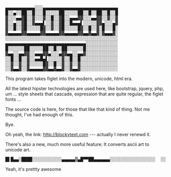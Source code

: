 <pre>
&#9604;&#9604;&#9604;&#9604;&#9604;&#9604;&#9604;&#9604;&#9604;&#9604;&#9604;&#9617;&#9617;&#9617;&#9604;&#9604;&#9604;&#9604;&#9604;&#9604;&#9604;&#9604;&#9604;&#9604;&#9604;&#9604;&#9604;&#9604;&#9604;&#9604;&#9604;&#9604;&#9604;&#9604;&#9604;&#9604;&#9604;&#9604;&#9604;&#9604;&#9604;&#9604;
&#9608;&#9617;&#9617;&#9604;&#9617;&#9617;&#9608;&#9608;&#9617;&#9617;&#9608;&#9617;&#9617;&#9617;&#9608;&#9617;&#9617;&#9617;&#9617;&#9617;&#9608;&#9608;&#9617;&#9617;&#9617;&#9617;&#9617;&#9608;&#9608;&#9617;&#9617;&#9608;&#9617;&#9617;&#9608;&#9608;&#9617;&#9617;&#9608;&#9617;&#9617;&#9608;
&#9619;&#9617;&#9617;&#9617;&#9604;&#9604;&#9619;&#9608;&#9617;&#9617;&#9619;&#9617;&#9617;&#9617;&#9619;&#9617;&#9617;&#9608;&#9617;&#9617;&#9619;&#9608;&#9617;&#9617;&#9604;&#9604;&#9604;&#9619;&#9619;&#9617;&#9617;&#9617;&#9604;&#9604;&#9619;&#9619;&#9617;&#9617;&#9619;&#9617;&#9617;&#9619;
&#9619;&#9617;&#9617;&#9604;&#9617;&#9617;&#9619;&#9608;&#9617;&#9617;&#9619;&#9604;&#9604;&#9604;&#9612;&#9617;&#9617;&#9619;&#9617;&#9617;&#9619;&#9608;&#9617;&#9617;&#9608;&#9604;&#9604;&#9604;&#9612;&#9617;&#9617;&#9617;&#9617;&#9617;&#9619;&#9619;&#9604;&#9617;&#9617;&#9617;&#9604;&#9619;
&#9619;&#9617;&#9617;&#9608;&#9617;&#9617;&#9619;&#9608;&#9617;&#9617;&#9617;&#9617;&#9617;&#9608;&#9619;&#9617;&#9617;&#9619;&#9617;&#9617;&#9619;&#9608;&#9617;&#9617;&#9617;&#9617;&#9617;&#9608;&#9619;&#9617;&#9617;&#9608;&#9617;&#9617;&#9619;&#9617;&#9608;&#9617;&#9617;&#9617;&#9608;&#9617;
&#9619;&#9604;&#9604;&#9604;&#9604;&#9604;&#9619;&#9619;&#9604;&#9604;&#9604;&#9604;&#9604;&#9619;&#9619;&#9604;&#9604;&#9604;&#9604;&#9604;&#9619;&#9619;&#9604;&#9604;&#9604;&#9604;&#9604;&#9619;&#9619;&#9604;&#9604;&#9619;&#9604;&#9604;&#9619;&#9617;&#9619;&#9604;&#9604;&#9604;&#9619;&#9617;
&#9617;&#9617;&#9617;&#9617;&#9617;&#9617;&#9617;&#9617;&#9617;&#9617;&#9617;&#9617;&#9617;&#9617;&#9617;&#9617;&#9617;&#9617;&#9617;&#9617;&#9617;&#9617;&#9617;&#9617;&#9617;&#9617;&#9617;&#9617;&#9617;&#9617;&#9617;&#9617;&#9617;&#9617;&#9617;&#9617;&#9617;&#9617;&#9617;&#9617;&#9617;&#9617;
&#9604;&#9604;&#9604;&#9604;&#9604;&#9604;&#9604;&#9604;&#9604;&#9604;&#9604;&#9604;&#9604;&#9604;&#9604;&#9604;&#9604;&#9604;&#9604;&#9604;&#9604;&#9604;&#9604;&#9604;&#9604;&#9604;&#9604;&#9604;&#9604;&#9604;&#9617;&#9617;&#9617;&#9617;&#9617;&#9617;&#9617;&#9617;&#9617;&#9617;&#9617;&#9617;
&#9608;&#9617;&#9617;&#9617;&#9617;&#9617;&#9617;&#9608;&#9608;&#9617;&#9617;&#9617;&#9617;&#9617;&#9608;&#9608;&#9617;&#9617;&#9608;&#9617;&#9617;&#9608;&#9608;&#9617;&#9617;&#9617;&#9617;&#9617;&#9617;&#9608;&#9617;&#9617;&#9617;&#9617;&#9617;&#9617;&#9617;&#9617;&#9617;&#9617;&#9617;&#9617;
&#9619;&#9604;&#9604;&#9617;&#9617;&#9604;&#9604;&#9619;&#9619;&#9617;&#9617;&#9604;&#9604;&#9604;&#9619;&#9619;&#9604;&#9617;&#9617;&#9617;&#9604;&#9619;&#9619;&#9604;&#9604;&#9617;&#9617;&#9604;&#9604;&#9619;&#9617;&#9617;&#9617;&#9617;&#9617;&#9617;&#9617;&#9617;&#9617;&#9617;&#9617;&#9617;
&#9617;&#9617;&#9608;&#9617;&#9617;&#9608;&#9617;&#9617;&#9619;&#9617;&#9617;&#9604;&#9604;&#9608;&#9604;&#9612;&#9617;&#9617;&#9617;&#9617;&#9617;&#9619;&#9617;&#9617;&#9608;&#9617;&#9617;&#9608;&#9617;&#9617;&#9617;&#9617;&#9617;&#9617;&#9617;&#9617;&#9617;&#9617;&#9617;&#9617;&#9617;&#9617;
&#9617;&#9617;&#9619;&#9617;&#9617;&#9619;&#9617;&#9617;&#9619;&#9617;&#9617;&#9617;&#9617;&#9617;&#9608;&#9619;&#9617;&#9617;&#9608;&#9617;&#9617;&#9619;&#9617;&#9617;&#9619;&#9617;&#9617;&#9619;&#9617;&#9617;&#9617;&#9617;&#9617;&#9617;&#9617;&#9617;&#9617;&#9617;&#9617;&#9617;&#9617;&#9617;
&#9617;&#9617;&#9619;&#9604;&#9604;&#9619;&#9617;&#9617;&#9619;&#9604;&#9604;&#9604;&#9604;&#9604;&#9619;&#9619;&#9604;&#9604;&#9619;&#9604;&#9604;&#9619;&#9617;&#9617;&#9619;&#9604;&#9604;&#9619;&#9617;&#9617;&#9617;&#9617;&#9617;&#9617;&#9617;&#9617;&#9617;&#9617;&#9617;&#9617;&#9617;&#9617;
</pre>

This program takes figlet into the modern, unicode, html era.

All the latest hipster technologies are used here, like bootstrap, jquery, php, um ... style sheets that cascade, expression that are quite regular, the figlet fonts ...

The source code is here, for those that like that kind of thing. Not me thought, I've had enough of this.

Bye.

Oh yeah, the link: http://blockytext.com --- actually I never renewd it.


There's also a new, much more useful feature:  It converts ascii art to unicode art.
<pre>
&#9608;&#9612;&#9608;&#9604;&#9604;&#9617;&#9608;&#9608;&#9608;&#9608;&#9617;&#9617;&#9617;&#9617;&#9617;&#9617;&#9617;&#9617;&#9617;&#9617;&#9617;&#9604;&#9604;&#9604;&#9604;&#9604;&#9618;&#9604;&#9608;&#9600;&#9600;&#9608;&#9608;&#9604;&#9604;&#9604;&#9604;&#9604;&#9604;&#9617;&#9617;&#9617;&#9617;&#9617;&#9617;&#9617;&#9617;&#9617;&#9617;&#9617;&#9617;&#9617;&#9617;&#9617;&#9617;&#9617;  &#9617;&#9617;&#9617;&#9617;&#9617;&#9617;&#9617;&#9617;&#9617;&#9617;&#9617;&#9617;&#9617;&#9617;&#9617;&#9617;&#9617;&#9604;&#9604;&#9618;&#9604;&#9608;&#9608;&#9618;&#9600;&#9608;&#9600;&#9608;&#9600;&#9600;&#9604;&#9604;&#9600;&#9600;&#9618;&#9604;&#9608;&#9600;&#9618;&#9608;&#9608;&#9608;&#9618;&#9604;&#9604;&#9617;&#9617;&#9617;&#9617;&#9617;&#9617;&#9617;&#9617;&#9617;&#9617;&#9617;  &#9617;&#9617;&#9617;&#9617;&#9617;&#9617;&#9617;&#9617;&#9617;&#9617;&#9617;&#9617;&#9617;&#9617;&#9617;&#9604;&#9604;&#9608;&#9618;&#9608;&#9608;&#9604;&#9604;&#9600;&#9608;&#9608;&#9617;&#9617;&#9604;&#9600;&#9608;&#9608;&#9604;&#9604;&#9617;&#9617;&#9608;&#9608;&#9600;&#9604;&#9604;&#9608;&#9608;&#9608;&#9608;&#9604;&#9604;&#9617;&#9617;&#9617;&#9617;&#9617;&#9617;&#9617;&#9617;&#9617;  &#9617;&#9617;&#9617;&#9617;&#9617;&#9617;&#9617;&#9617;&#9617;&#9617;&#9617;&#9617;&#9604;&#9604;&#9608;&#9608;&#9608;&#9617;&#9617;&#9604;&#9608;&#9600;&#9617;&#9617;&#9617;&#9617;&#9608;&#9604;&#9600;&#9617;&#9617;&#9617;&#9617;&#9619;&#9604;&#9618;&#9617;&#9617;&#9617;&#9617;&#9608;&#9608;&#9612;&#9617;&#9600;&#9608;&#9608;&#9608;&#9618;&#9604;&#9617;&#9617;&#9617;&#9617;&#9617;&#9617;  &#9617;&#9617;&#9617;&#9617;&#9617;&#9617;&#9617;&#9617;&#9617;&#9617;&#9617;&#9604;&#9608;&#9608;&#9608;&#9617;&#9604;&#9604;&#9608;&#9600;&#9612;&#9617;&#9617;&#9604;&#9604;&#9618;&#9600;&#9608;&#9612;&#9604;&#9617;&#9617;&#9604;&#9604;&#9600;&#9600;&#9608;&#9604;&#9604;&#9617;&#9617;&#9604;&#9600;&#9608;&#9618;&#9604;&#9617;&#9608;&#9608;&#9608;&#9604;&#9617;&#9617;&#9617;&#9617;&#9617;  &#9617;&#9617;&#9617;&#9617;&#9617;&#9617;&#9617;&#9617;&#9617;&#9604;&#9608;&#9608;&#9617;&#9618;&#9612;&#9600;&#9600;&#9617;&#9617;&#9617;&#9608;&#9604;&#9618;&#9608;&#9617;&#9617;&#9617;&#9617;&#9617;&#9608;&#9604;&#9604;&#9608;&#9617;&#9617;&#9617;&#9617;&#9617;&#9608;&#9604;&#9618;&#9608;&#9617;&#9617;&#9617;&#9600;&#9604;&#9608;&#9617;&#9617;&#9608;&#9618;&#9604;&#9617;&#9617;&#9617;  &#9617;&#9617;&#9617;&#9617;&#9617;&#9617;&#9617;&#9617;&#9618;&#9608;&#9617;&#9617;&#9604;&#9608;&#9608;&#9617;&#9617;&#9617;&#9617;&#9604;&#9618;&#9608;&#9612;&#9617;&#9617;&#9617;&#9617;&#9617;&#9604;&#9604;&#9618;&#9608;&#9604;&#9617;&#9617;&#9617;&#9617;&#9617;&#9617;&#9608;&#9618;&#9618;&#9604;&#9617;&#9617;&#9617;&#9617;&#9608;&#9608;&#9604;&#9617;&#9617;&#9608;&#9604;&#9617;&#9617;  &#9617;&#9617;&#9617;&#9617;&#9617;&#9617;&#9617;&#9617;&#9608;&#9608;&#9604;&#9608;&#9600;&#9617;&#9608;&#9604;&#9617;&#9604;&#9608;&#9600;&#9617;&#9617;&#9600;&#9604;&#9604;&#9617;&#9617;&#9604;&#9618;&#9617;&#9617;&#9617;&#9600;&#9618;&#9604;&#9617;&#9617;&#9604;&#9608;&#9600;&#9617;&#9617;&#9619;&#9604;&#9604;&#9617;&#9618;&#9608;&#9617;&#9600;&#9600;&#9604;&#9608;&#9608;&#9604;&#9617;  &#9617;&#9617;&#9617;&#9617;&#9617;&#9617;&#9617;&#9608;&#9617;&#9608;&#9600;&#9617;&#9617;&#9617;&#9617;&#9608;&#9604;&#9600;&#9617;&#9617;&#9617;&#9617;&#9617;&#9617;&#9608;&#9604;&#9618;&#9617;&#9617;&#9617;&#9617;&#9617;&#9617;&#9617;&#9600;&#9608;&#9604;&#9600;&#9617;&#9617;&#9617;&#9617;&#9617;&#9617;&#9600;&#9618;&#9618;&#9617;&#9617;&#9617;&#9617;&#9600;&#9608;&#9617;&#9618;&#9617;  &#9617;&#9617;&#9617;&#9617;&#9617;&#9617;&#9618;&#9617;&#9604;&#9608;&#9617;&#9617;&#9617;&#9617;&#9604;&#9600;&#9608;&#9604;&#9617;&#9617;&#9617;&#9617;&#9617;&#9604;&#9618;&#9600;&#9608;&#9604;&#9617;&#9617;&#9617;&#9617;&#9617;&#9617;&#9604;&#9608;&#9600;&#9608;&#9604;&#9617;&#9617;&#9617;&#9617;&#9617;&#9604;&#9608;&#9600;&#9604;&#9617;&#9617;&#9617;&#9617;&#9608;&#9604;&#9617;&#9612;  &#9617;&#9617;&#9617;&#9617;&#9617;&#9617;&#9608;&#9608;&#9617;&#9617;&#9618;&#9617;&#9604;&#9618;&#9617;&#9617;&#9617;&#9608;&#9604;&#9604;&#9617;&#9618;&#9608;&#9600;&#9617;&#9617;&#9617;&#9600;&#9604;&#9604;&#9617;&#9617;&#9618;&#9608;&#9600;&#9617;&#9617;&#9617;&#9600;&#9604;&#9604;&#9617;&#9604;&#9604;&#9600;&#9617;&#9617;&#9617;&#9604;&#9604;&#9617;&#9604;&#9617;&#9617;&#9608;&#9608;  &#9617;&#9617;&#9617;&#9617;&#9617;&#9617;&#9608;&#9608;&#9617;&#9617;&#9600;&#9608;&#9608;&#9617;&#9617;&#9617;&#9617;&#9617;&#9600;&#9608;&#9604;&#9600;&#9617;&#9617;&#9617;&#9617;&#9617;&#9617;&#9617;&#9600;&#9608;&#9604;&#9600;&#9617;&#9617;&#9617;&#9617;&#9617;&#9617;&#9617;&#9608;&#9608;&#9608;&#9617;&#9617;&#9617;&#9617;&#9617;&#9617;&#9608;&#9608;&#9600;&#9617;&#9617;&#9618;&#9608;  &#9617;&#9617;&#9617;&#9617;&#9617;&#9617;&#9608;&#9618;&#9617;&#9617;&#9618;&#9608;&#9604;&#9604;&#9617;&#9617;&#9617;&#9617;&#9604;&#9618;&#9600;&#9604;&#9604;&#9617;&#9617;&#9617;&#9617;&#9617;&#9604;&#9600;&#9600;&#9608;&#9604;&#9604;&#9617;&#9617;&#9617;&#9617;&#9617;&#9604;&#9600;&#9600;&#9608;&#9604;&#9617;&#9617;&#9617;&#9617;&#9604;&#9608;&#9608;&#9604;&#9617;&#9617;&#9608;&#9608;  &#9617;&#9617;&#9617;&#9617;&#9617;&#9617;&#9618;&#9608;&#9604;&#9618;&#9608;&#9617;&#9617;&#9608;&#9604;&#9617;&#9617;&#9608;&#9600;&#9617;&#9617;&#9617;&#9608;&#9608;&#9604;&#9617;&#9604;&#9604;&#9600;&#9617;&#9617;&#9617;&#9617;&#9608;&#9618;&#9604;&#9617;&#9604;&#9600;&#9600;&#9617;&#9617;&#9617;&#9600;&#9608;&#9617;&#9617;&#9604;&#9608;&#9617;&#9617;&#9608;&#9604;&#9618;&#9608;&#9608;  &#9617;&#9617;&#9617;&#9617;&#9617;&#9617;&#9617;&#9618;&#9600;&#9608;&#9617;&#9617;&#9617;&#9617;&#9600;&#9604;&#9608;&#9617;&#9617;&#9617;&#9617;&#9617;&#9617;&#9617;&#9608;&#9604;&#9618;&#9617;&#9617;&#9617;&#9617;&#9617;&#9617;&#9617;&#9617;&#9608;&#9604;&#9608;&#9617;&#9617;&#9617;&#9617;&#9617;&#9617;&#9617;&#9608;&#9608;&#9600;&#9617;&#9617;&#9617;&#9617;&#9608;&#9600;&#9618;&#9617;  &#9617;&#9617;&#9617;&#9617;&#9617;&#9617;&#9617;&#9600;&#9604;&#9608;&#9604;&#9604;&#9617;&#9617;&#9617;&#9608;&#9600;&#9604;&#9604;&#9617;&#9617;&#9617;&#9617;&#9604;&#9618;&#9600;&#9608;&#9604;&#9604;&#9617;&#9617;&#9617;&#9617;&#9604;&#9604;&#9600;&#9600;&#9612;&#9604;&#9617;&#9617;&#9617;&#9617;&#9604;&#9600;&#9600;&#9608;&#9617;&#9617;&#9617;&#9618;&#9608;&#9608;&#9604;&#9600;&#9617;  &#9617;&#9617;&#9617;&#9617;&#9617;&#9617;&#9617;&#9617;&#9608;&#9608;&#9617;&#9600;&#9604;&#9604;&#9618;&#9617;&#9617;&#9617;&#9600;&#9604;&#9604;&#9617;&#9604;&#9600;&#9617;&#9617;&#9617;&#9617;&#9600;&#9604;&#9617;&#9604;&#9604;&#9608;&#9617;&#9617;&#9617;&#9617;&#9608;&#9604;&#9617;&#9604;&#9608;&#9600;&#9617;&#9617;&#9600;&#9612;&#9604;&#9600;&#9600;&#9604;&#9608;&#9608;&#9617;&#9617;  &#9617;&#9617;&#9617;&#9617;&#9617;&#9617;&#9617;&#9617;&#9617;&#9600;&#9604;&#9604;&#9617;&#9600;&#9608;&#9604;&#9617;&#9617;&#9617;&#9617;&#9600;&#9608;&#9612;&#9617;&#9617;&#9617;&#9617;&#9617;&#9617;&#9604;&#9608;&#9608;&#9617;&#9617;&#9617;&#9617;&#9617;&#9617;&#9604;&#9608;&#9618;&#9617;&#9617;&#9617;&#9617;&#9617;&#9618;&#9608;&#9600;&#9617;&#9604;&#9608;&#9600;&#9617;&#9617;&#9617;  &#9617;&#9617;&#9617;&#9617;&#9617;&#9617;&#9617;&#9617;&#9617;&#9617;&#9617;&#9608;&#9608;&#9604;&#9608;&#9600;&#9600;&#9604;&#9604;&#9617;&#9618;&#9600;&#9600;&#9608;&#9618;&#9604;&#9617;&#9617;&#9604;&#9608;&#9617;&#9617;&#9604;&#9604;&#9617;&#9617;&#9604;&#9618;&#9618;&#9617;&#9612;&#9604;&#9617;&#9604;&#9604;&#9600;&#9600;&#9608;&#9604;&#9604;&#9618;&#9617;&#9617;&#9617;&#9617;&#9617;  &#9617;&#9617;&#9617;&#9617;&#9617;&#9617;&#9617;&#9617;&#9617;&#9617;&#9617;&#9617;&#9600;&#9608;&#9608;&#9618;&#9604;&#9617;&#9619;&#9618;&#9608;&#9604;&#9617;&#9617;&#9617;&#9608;&#9608;&#9604;&#9600;&#9617;&#9617;&#9617;&#9617;&#9600;&#9604;&#9600;&#9600;&#9617;&#9617;&#9617;&#9604;&#9608;&#9600;&#9600;&#9617;&#9604;&#9604;&#9608;&#9618;&#9600;&#9617;&#9617;&#9617;&#9617;&#9617;&#9617;  &#9617;&#9617;&#9617;&#9617;&#9617;&#9617;&#9617;&#9617;&#9617;&#9617;&#9617;&#9617;&#9617;&#9617;&#9617;&#9608;&#9608;&#9608;&#9604;&#9604;&#9608;&#9618;&#9604;&#9604;&#9604;&#9617;&#9608;&#9600;&#9608;&#9604;&#9617;&#9617;&#9618;&#9600;&#9600;&#9618;&#9617;&#9604;&#9604;&#9600;&#9608;&#9608;&#9604;&#9604;&#9608;&#9618;&#9608;&#9600;&#9617;&#9617;&#9617;&#9617;&#9617;&#9617;&#9617;&#9617;  &#9617;&#9617;&#9617;&#9617;&#9617;&#9617;&#9617;&#9617;&#9617;&#9617;&#9617;&#9617;&#9617;&#9617;&#9617;&#9617;&#9617;&#9600;&#9608;&#9608;&#9608;&#9608;&#9604;&#9608;&#9608;&#9608;&#9612;&#9604;&#9617;&#9600;&#9604;&#9618;&#9600;&#9617;&#9604;&#9608;&#9608;&#9600;&#9612;&#9604;&#9608;&#9608;&#9618;&#9608;&#9600;&#9617;&#9617;&#9617;&#9617;&#9617;&#9617;&#9617;&#9617;&#9617;&#9617;&#9617;  &#9617;&#9617;&#9617;&#9617;&#9617;&#9617;&#9617;&#9617;&#9617;&#9617;&#9617;&#9617;&#9617;&#9617;&#9617;&#9617;&#9617;&#9617;&#9617;&#9617;&#9617;&#9600;&#9600;&#9608;&#9618;&#9600;&#9608;&#9608;&#9608;&#9604;&#9608;&#9608;&#9604;&#9608;&#9608;&#9618;&#9608;&#9618;&#9608;&#9600;&#9600;&#9617;&#9617;&#9617;&#9617;&#9617;&#9617;&#9617;&#9617;&#9617;&#9617;&#9617;&#9617;&#9617;&#9617;&#9617;
</pre>

Yeah, it's prettty awesome
